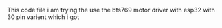 This code file i am trying the use the bts769 motor driver with esp32 with 30 pin varient which i got
